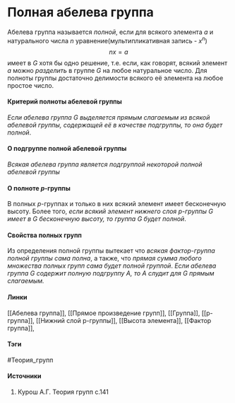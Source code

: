 # Полная абелева группа
Абелева группа называется *полной*, если для всякого элемента $a$ и натурального числа $n$ уравнение(мультипликативная запись -  $x^n$) $$nx=a$$ имеет в $G$ хотя бы одно решение, т.е. если, как говорят, всякий элемент $a$ можно *разделить* в группе $G$ на любое натуральное число.
Для полноты группы достаточно делимости всякого её элемента на любое простое число.

#### Критерий полноты абелевой группы
*Если абелева группа $G$ выделяется прямым слагаемым из всякой абелевой группы, содержащей её в качестве подгруппы, то она будет полной*.

#### О подгруппе полной абелевой группы
*Всякая абелева группа является подгруппой некоторой полной абелевой группы*

#### О полноте $p$-группы
В полных $p$-группах и только в них всякий элемент имеет бесконечную высоту. 
Более того, *если всякий элемент нижнего слоя $p$-группы $G$ имеет в $G$ бесконечную высоту, то группа $G$ будет полной*.

#### Свойства полных групп
Из определения полной группы вытекает что *всякая фактор-группа полной группы сама полна*, а также, что *прямая сумма любого множества полных групп сама будет полной группой*.
*Если абелева группа $G$ содержит полную подгруппу $A$, то $A$ слудит для $G$ прямым слагаемым.* 

#### Линки 
[[Абелева группа]],
[[Прямое произведение групп]],
[[Группа]],
[[p-группа]],
[[Нижний слой p-группы]],
[[Высота элемента]],
[[Фактор группа]],

#### Тэги
#Теория_групп
#### Источники
1. Курош А.Г. Теория групп с.141
